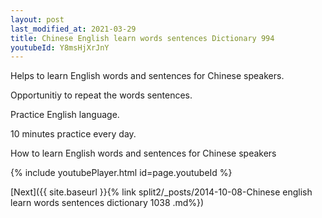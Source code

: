```yaml
---
layout: post
last_modified_at: 2021-03-29
title: Chinese English learn words sentences Dictionary 994 
youtubeId: Y8msHjXrJnY
---
```

 
 
Helps to learn English words and sentences for Chinese speakers.

Opportunitiy to repeat the words sentences. 

Practice English language. 
 
10 minutes practice every day. 
 
How to learn English words and sentences for Chinese speakers 
 
{% include youtubePlayer.html id=page.youtubeId %}
 
 
[Next]({{ site.baseurl }}{% link  split2/_posts/2014-10-08-Chinese english learn words sentences dictionary 1038 .md%})
 
